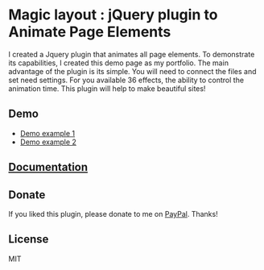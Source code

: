 # Magic layout : jQuery plugin to Animate Page Elements
I created a Jquery plugin that animates all page elements. To demonstrate its capabilities, I created this demo page as my portfolio. The main advantage of the plugin is its simple. You will need to connect the files and set need settings. For you available 36 effects, the ability to control the animation time. This plugin will help to make beautiful sites! 

## Demo
* [Demo example 1](http://codepen.io/melnik909/pen/XmqYez)
* [Demo example 2](http://codepen.io/melnik909/pen/RWMwxg)

## [Documentation](http://stas-melnikov.ru/magic_layout/documentation/)

## Donate
If you liked this plugin, please donate to me on [PayPal](https://www.paypal.me/melnik909). Thanks!

## License
MIT
